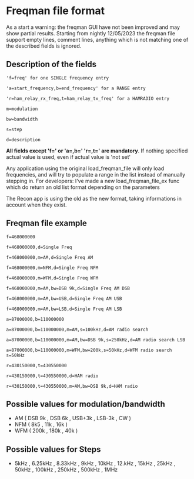 # Freqman file format

As a start a warning: the freqman GUI have not been improved and may show partial results.
Starting from nightly 12/05/2023 the freqman file support empty lines, comment lines, anything which is not matching one of the described fields is ignored.

## Description of the fields
`'f=freq' for one SINGLE frequency entry`

`'a=start_frequency,b=end_frequency' for a RANGE entry`

`'r=ham_relay_rx_freq,t=ham_relay_tx_freq' for a HAMRADIO entry`

`m=modulation`

`bw=bandwidth`

`s=step`

`d=description`

**All fields except 'f=' or 'a=,b=' 'r=,t=' are mandatory**. If nothing specified actual value is used, even if actual value is 'not set'

Any application using the original load_freqman_file will only load frequencies, and will try to populate a range in the list instead of manually stepping in. For developers: I've made a new load_freqman_file_ex func which do return an old list format depending on the parameters

The Recon app is using the old as the new format, taking informations in account when they exist.

## Freqman file example 

`f=468000000`

`f=468000000,d=Single Freq`

`f=468000000,m=AM,d=Single Freq AM`

`f=468000000,m=NFM,d=Single Freq NFM`

`f=468000000,m=WFM,d=Single Freq WFM`

`f=468000000,m=AM,bw=DSB 9k,d=Single Freq AM DSB`

`f=468000000,m=AM,bw=USB,d=Single Freq AM USB`

`f=468000000,m=AM,bw=LSB,d=Single Freq AM LSB`

`a=87000000,b=110000000`

`a=87000000,b=110000000,m=AM,s=100kHz,d=AM radio search`

`a=87000000,b=110000000,m=AM,bw=DSB 9k,s=250kHz,d=AM radio search LSB`

`a=87000000,b=110000000,m=WFM,bw=200k,s=50kHz,d=WFM radio search s=50kHz`

`r=430150000,t=430550000`

`r=430150000,t=430550000,d=HAM radio`

`r=430150000,t=430550000,m=AM,bw=DSB 9k,d=HAM radio`


## Possible values for modulation/bandwidth

* AM  ( DSB 9k , DSB 6k , USB+3k , LSB-3k , CW )
* NFM ( 8k5 , 11k , 16k )
* WFM ( 200k , 180k , 40k )

## Possible values for Steps

* 5kHz , 6.25kHz , 8.33kHz , 9kHz , 10kHz , 12.kHz , 15kHz , 25kHz , 50kHz , 100kHz , 250kHz , 500kHz , 1MHz

